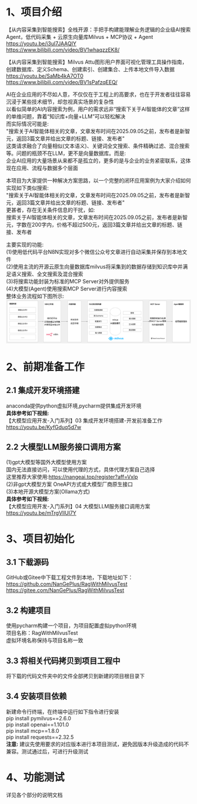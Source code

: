 # 1、项目介绍
【从内容采集到智能搜索】全栈开源：手把手构建能理解业务逻辑的企业级AI搜索Agent，低代码采集 + 云原生向量库Milvus + MCP协议 + Agent                       
https://youtu.be/i3ul7JAAQIY                 
https://www.bilibili.com/video/BV1whaqzzEK8/                   

【从内容采集到智能搜索】Milvus Attu图形用户界面可视化管理工具操作指南，创建数据库、定义Schema、创建索引、创建集合、上传本地文件导入数据               
https://youtu.be/SaMb4kA7OT0                  
https://www.bilibili.com/video/BV1sPafzqEEQ/                       

AI在企业应用的不尽如人意，不仅仅在于工程上的高要求，也在于开发者往往容易沉浸于某些技术细节，却忽视真实场景的复杂性       
以看似简单的AI内容搜索为例，用户的需求远非“搜索下关于AI智能体的文章”这样的单维问题，靠着“知识库+向量+LLM”可以轻松解决              
而实际情况可能是:              
"搜索关于AI智能体相关的文章，文章发布时间在2025.09.05之前，发布者是新智元，返回3篇文章并给出文章的标题、链接、发布者"           
这类请求融合了向量相似(文本语义)、关键词全文搜索、条件精确过滤、混合搜索等。问题的瓶颈不在LLM，更不是向量数据库。而是:          
企业AI应用的大量场景从来都不是孤立的，更多的是与企业的业务紧密联系，这体现在应用、流程与数据多个层面           
   
本项目为大家提供一种解决方案思路，以一个完整的闭环应用案例为大家介绍如何实现如下类似搜索:             
"搜索关于AI智能体相关的文章，文章发布时间在2025.09.05之前，发布者是新智元，返回3篇文章并给出文章的标题、链接、发布者"           
更甚者，存在无关条件信息的干扰，如:                  
搜索关于AI智能体相关的文章，文章发布时间在2025.09.05之前，发布者是新智元，字数在200字内，价格不超过500元，返回3篇文章并给出文章的标题、链接、发布者                     

主要实现的功能:       
(1)使用低代码平台N8N实现对多个微信公众号文章进行自动采集并保存到本地文件                               
(2)使用主流的开源云原生向量数据库milvus将采集到的数据存储到知识库中并满足语义搜索、全文搜索及混合搜索                                    
(3)将搜索功能封装为标准的MCP Server对外提供服务                               
(4)大模型(Agent)使用搜索MCP Server进行内容搜索                      
整体业务流程如下图所示:             
<img src="./img.png" alt="" width="1200" />       


# 2、前期准备工作
## 2.1 集成开发环境搭建  
anaconda提供python虚拟环境,pycharm提供集成开发环境                                              
**具体参考如下视频:**                        
【大模型应用开发-入门系列】03 集成开发环境搭建-开发前准备工作                         
https://youtu.be/KyfGduq5d7w                     

## 2.2 大模型LLM服务接口调用方案
(1)gpt大模型等国外大模型使用方案                  
国内无法直接访问，可以使用代理的方式，具体代理方案自己选择                        
这里推荐大家使用:https://nangeai.top/register?aff=Vxlp                        
(2)非gpt大模型方案 OneAPI方式或大模型厂商原生接口                                              
(3)本地开源大模型方案(Ollama方式)                                              
**具体参考如下视频:**                                           
【大模型应用开发-入门系列】04 大模型LLM服务接口调用方案                    
https://youtu.be/mTrgVllUl7Y                           


# 3、项目初始化
## 3.1 下载源码
GitHub或Gitee中下载工程文件到本地，下载地址如下：                   
https://github.com/NanGePlus/RagWithMilvusTest                                                                                    
https://gitee.com/NanGePlus/RagWithMilvusTest                                                                                                   

## 3.2 构建项目 
使用pycharm构建一个项目，为项目配置虚拟python环境                                   
项目名称：RagWithMilvusTest                                                                                 
虚拟环境名称保持与项目名称一致                 

## 3.3 将相关代码拷贝到项目工程中           
将下载的代码文件夹中的文件全部拷贝到新建的项目根目录下                           

## 3.4 安装项目依赖                                  
新建命令行终端，在终端中运行如下指令进行安装                        
pip install pymilvus==2.6.0                            
pip install openai==1.101.0                                 
pip install mcp==1.8.0                             
pip install requests==2.32.5           
**注意:** 建议先使用要求的对应版本进行本项目测试，避免因版本升级造成的代码不兼容。测试通过后，可进行升级测试                                     


# 4、功能测试
详见各个部分的说明文档                
